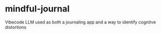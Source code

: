 # mindful-journal
Vibecode LLM used as both a journaling app and a way to identify cognitve distortions

